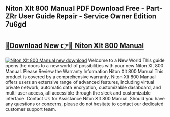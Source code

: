 ## Niton Xlt 800 Manual PDF Download Free - Part-ZRr User Guide Repair - Service Owner Edition 7u6gd

# <h2><a href="http://bc7076.oget.top/?id=Niton+Xlt+800+Manual">🔗Download New 👉🔴 Niton Xlt 800 Manual</a></h2>

[![Niton Xlt 800 Manual new download](https://i.imgur.com/5g1atiW.png)](http://bc7076.oget.top/?id=Niton+Xlt+800+Manual)
Welcome to a New World This guide opens the doors to a new world of possibilities with your new Niton Xlt 800 Manual. Please Review the Warranty Information Niton Xlt 800 Manual This product is covered by a comprehensive warranty. Niton Xlt 800 Manual offers users an extensive range of advanced features, including virtual private network, automatic data encryption, customizable dashboard, and multi-user access, all accessible through the sleek and customizable interface. Contact Us for Assistance Niton Xlt 800 Manual. Should you have any questions or concerns, please do not hesitate to contact our dedicated customer support team.
